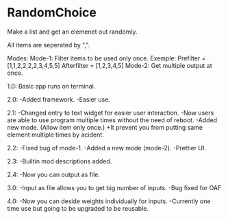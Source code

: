 # RandomChoice
 Make a list and get an elemenet out randomly.

All items are seperated by ",".

Modes:
    Mode-1:
        Filter items to be used only once.
        Exemple:
            Prefilter = [1,1,2,2,2,2,3,4,5,5]
            Afterfilter = [1,2,3,4,5]
    Mode-2:
        Get multiple output at once.

1.0:
    Basic app runs on terminal.

2.0:
    -Added framework.
    -Easier use.

2.1:
    -Changed entry to text widget for easier user interaction.
    -Now users are able to use program multiple times without the need of reboot.
    -Added new mode. (Allow item only once.)
        +It prevent you from putting same element multiple times by acident.

2.2:
    -Fixed bug of mode-1.
    -Added a new mode (mode-2).
    -Prettier UI.

2.3:
    -Builtin mod descriptions added.

2.4: 
    -Now you can output as file.

3.0:
    -Input as file allows you to get big number of inputs.
    -Bug fixed for OAF

4.0:
    -Now you can deside weights individually for inputs.
    -Currently one time use but going to be upgraded to be reusable.
